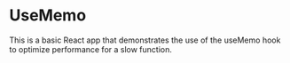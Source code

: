 # UseMemo
 This is a basic React app that demonstrates the use of the useMemo hook to optimize performance for a slow function.
